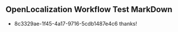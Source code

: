 ## OpenLocalization Workflow Test MarkDown
* 8c3329ae-1f45-4a17-9716-5cdb1487e4c6 thanks!

<!--HONumber=Aug16_HO3-->


